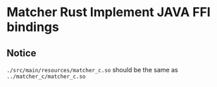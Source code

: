 # Matcher Rust Implement JAVA FFI bindings
## Notice
`./src/main/resources/matcher_c.so` should be the same as `../matcher_c/matcher_c.so`